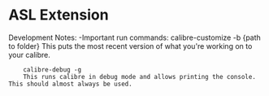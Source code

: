 # ASL Extension

Development Notes:
    -Important run commands:
        calibre-customize -b {path to folder}
        This puts the most recent version of what you're working on to your calibre.

        calibre-debug -g
        This runs calibre in debug mode and allows printing the console. This should almost always be used.